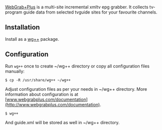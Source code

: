 [WebGrab+Plus](http://www.webgrabplus.com/) is a multi-site incremental xmltv epg grabber. It collects tv-program guide data from selected tvguide sites for your favourite channels.

## Installation

Install as a [wg++](https://aur.archlinux.org/packages/wg%2B%2B/) package.

## Configuration

Run `wg++` once to create ~/wg++ directory or copy all configuration files manually:

```
$ cp -R /usr/share/wg++ ~/wg++

```

Adjust configuration files as per your needs in ~/wg++ directory. More information about configuration is at [www.webgrabplus.com/documentation](http://www.webgrabplus.com/documentation).

```
$ wg++

```

And guide.xml will be stored as well in ~/wg++ directory.